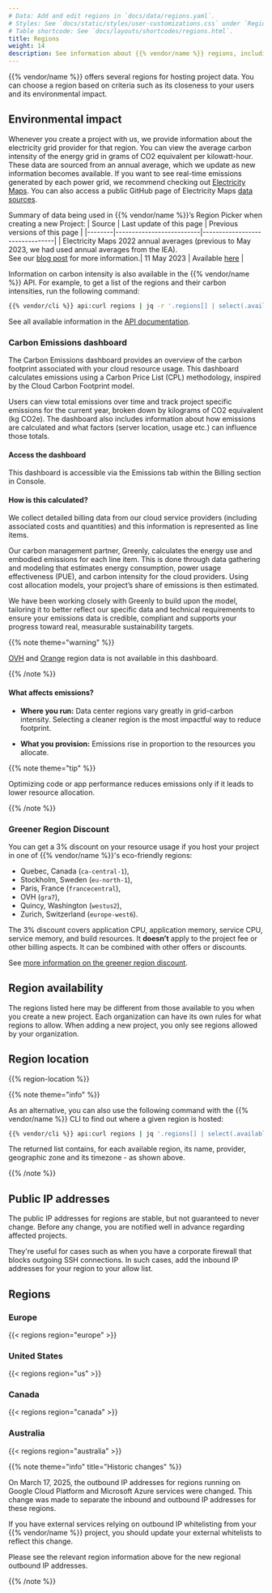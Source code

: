 ```yaml
---
# Data: Add and edit regions in `docs/data/regions.yaml`.
# Styles: See `docs/static/styles/user-customizations.css` under `Region information`
# Table shortcode: See `docs/layouts/shortcodes/regions.html`.
title: Regions
weight: 14
description: See information about {{% vendor/name %}} regions, including their environmental impact and IP addresses.
---
```


{{% vendor/name %}} offers several regions for hosting project data.
You can choose a region based on criteria such as its closeness to your users and its environmental impact.

## Environmental impact

Whenever you create a project with us, we provide information about the electricity grid provider for that region. You can view the average carbon intensity of the energy grid in grams of CO2 equivalent per kilowatt-hour.
These data are sourced from an annual average, which we update as new information becomes available. If you want to see real-time emissions generated by each power grid, we recommend checking out [Electricity Maps](https://app.electricitymap.org/map). You can also access a public GitHub page of Electricity Maps [data sources](https://github.com/electricitymap/electricitymap-contrib/blob/master/DATA_SOURCES.md).

Summary of data being used in {{% vendor/name %}}’s Region Picker when creating a new Project:
| Source | Last update of this page | Previous versions of this page |
|--------|--------------------------|--------------------------------|
| Electricity Maps 2022 annual averages (previous to May 2023, we had used annual averages from the IEA). <BR> See our [blog post](https://platform.sh/blog/platformsh-is-now-using-annual-carbon-intensities-from-electricity-maps/) for more information.| 11 May 2023 | Available [here](https://github.com/platformsh/platformsh-docs/commits/main/docs/src/development/regions.md) |

Information on carbon intensity is also available in the {{% vendor/name %}} API.
For example, to get a list of the regions and their carbon intensities, run the following command:

```bash
{{% vendor/cli %}} api:curl regions | jq -r '.regions[] | select(.available != false) | "\(.label): \(.environmental_impact.carbon_intensity)"'
```

See all available information in the [API documentation](https://api.platform.sh/docs/#tag/Regions).

### Carbon Emissions dashboard

The Carbon Emissions dashboard provides an overview of the carbon footprint associated with your cloud resource usage. This dashboard calculates emissions using a Carbon Price List (CPL) methodology, inspired by the Cloud Carbon Footprint model. 

Users can view total emissions over time and track project specific emissions for the current year, broken down by kilograms of CO2 equivalent (kg CO2e). The dashboard also includes information about how emissions are calculated and what factors (server location, usage etc.) can influence those totals.

#### Access the dashboard

This dashboard is accessible via the Emissions tab within the Billing section in Console.

#### How is this calculated?

We collect detailed billing data from our cloud service providers (including associated costs and quantities) and this information is represented as line items. 

Our carbon management partner, Greenly, calculates the energy use and embodied emissions for each line item. This is done through data gathering and modeling that estimates energy consumption, power usage effectiveness (PUE), and carbon intensity for the cloud providers. Using cost allocation models, your project’s share of emissions is then estimated.

We have been working closely with Greenly to build upon the model, tailoring it to better reflect our specific data and technical requirements to ensure your emissions data is credible, compliant and supports your progress toward real, measurable sustainability targets.

{{% note theme="warning" %}}

[OVH](/development/regions.html#france-fr-3-fr-3) and [Orange](/development/regions.html#france-fr-1-fr-1) region data is not available in this dashboard. 

{{% /note %}}

#### What affects emissions?

- **Where you run:** Data center regions vary greatly in grid-carbon intensity. Selecting a cleaner region is the most impactful way to reduce footprint.

- **What you provision:** Emissions rise in proportion to the resources you allocate.

{{% note theme="tip" %}}

Optimizing code or app performance reduces emissions only if it leads to lower resource allocation.

{{% /note %}}


### Greener Region Discount

You can get a 3% discount on your resource usage if you host your project in one of {{% vendor/name %}}'s eco-friendly regions:

- Quebec, Canada (`ca-central-1`),
- Stockholm, Sweden (`eu-north-1`),
- Paris, France (`francecentral`),
- OVH (`gra7`),
- Quincy, Washington (`westus2`),
- Zurich, Switzerland (`europe-west6`).

The 3% discount covers application CPU, application memory, service CPU, service memory, and build resources.
It **doesn’t** apply to the project fee or other billing aspects.
It can be combined with other offers or discounts.

See [more information on the greener region discount](https://platform.sh/company/press/a-first-for-cloud-industry-platformsh-greener-region-discount/).

## Region availability

The regions listed here may be different from those available to you when you create a new project.
Each organization can have its own rules for what regions to allow.
When adding a new project, you only see regions allowed by your organization.

## Region location

{{% region-location %}}

{{% note theme="info" %}}

As an alternative, you can also use the following command with the {{% vendor/name %}} CLI to find out where a given region is hosted:

``` bash
{{% vendor/cli %}} api:curl regions | jq '.regions[] | select(.available)  | .id + ": " + .provider.name + " - " + .zone + " - " + .timezone' | sort
```

The returned list contains, for each available region, its name, provider, geographic zone and its timezone - as shown above.

{{% /note %}}

## Public IP addresses

The public IP addresses for regions are stable, but not guaranteed to never change.
Before any change, you are notified well in advance regarding affected projects.

They're useful for cases such as when you have a corporate firewall that blocks outgoing SSH connections.
In such cases, add the inbound IP addresses for your region to your allow list.

## Regions

### Europe

{{< regions region="europe" >}}

### United States

{{< regions region="us" >}}

### Canada

{{< regions region="canada" >}}

### Australia

{{< regions region="australia" >}}

{{% note theme="info" title="Historic changes" %}}

On March 17, 2025, the outbound IP addresses for regions running on Google Cloud Platform and Microsoft Azure services were changed. This change was made to separate the inbound and outbound IP addresses for these regions.

If you have external services relying on outbound IP whitelisting from your {{% vendor/name %}} project, you should update your external whitelists to reflect this change.

Please see the relevant region information above for the new regional outbound IP addresses.

{{% /note %}}
